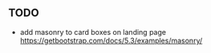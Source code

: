## TODO

- add masonry to card boxes on landing page https://getbootstrap.com/docs/5.3/examples/masonry/